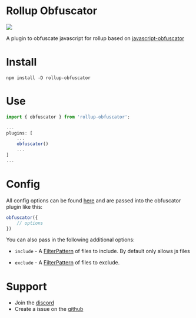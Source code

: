 # Rollup Obfuscator

[![](https://img.shields.io/npm/v/rollup-obfuscator?label=Latest%20Version&style=for-the-badge&logo=npm&color=informational)](https://www.npmjs.com/package/rollup-obfuscator)

A plugin to obfuscate javascript for rollup based on [javascript-obfuscator](https://www.npmjs.com/javascript-obfuscator)

# Install

```
npm install -D rollup-obfuscator
```

# Use

```js
import { obfuscator } from 'rollup-obfuscator';

...
plugins: [
    ...
    obfuscator()
    ...
]
...
```

# Config

All config options can be found [here](https://www.npmjs.com/package/javascript-obfuscator) and are passed into the obfuscator plugin like this:

```js
obfuscator({
    // options
})
```

You can also pass in the following additional options:

- `include` - A [FilterPattern](https://github.com/rollup/plugins/blob/master/packages/pluginutils/types/index.d.ts#L23) of files to include. By default only allows js files

- `exclude` - A [FilterPattern](https://github.com/rollup/plugins/blob/master/packages/pluginutils/types/index.d.ts#L23) of files to exclude.

# Support

-   Join the [discord](https://discord.gg/2Vd4wAjJnm)
-   Create a issue on the [github](https://github.com/ghostdevv/rollup-obfuscator)
